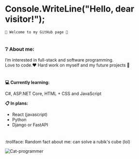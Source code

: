 # Console.WriteLine("Hello, dear visitor!"); 

`
👐 Welcome to my GitHub page 👐
`


#
### **❔ About me:**
I’m interested in full-stack and software programming. <br />
Love to code.❤️ Hard work on myself and my future projects 📑 
#

**💻 Сurrently learning:** 

C#, ASP.NET Core, HTML + CSS and JavaScript

**📋 In plans:**
- React (javascript) 
- Python
- Django or FastAPI

#
:trollface: Random fact about me: can solve a rubik's cube (lol)


![Cat-programmer](https://github.com/NasTiaFox30/NasTiaFox30/assets/162994722/c7be4c43-b18c-4a26-a505-beb4304c56eb) 


<!---
NasTiaFox30/NasTiaFox30 is a ✨ special ✨ repository because its `README.md` (this file) appears on your GitHub profile.
You can click the Preview link to take a look at your changes.
--->

